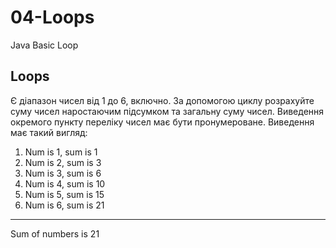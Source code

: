 # 04-Loops
Java Basic Loop

Loops
-----

Є діапазон чисел від 1 до 6, включно.
За допомогою циклу розрахуйте суму чисел наростаючим підсумком
та загальну суму чисел.
Виведення окремого пункту переліку чисел має бути пронумероване.
Виведення має такий вигляд:

1) Num is 1, sum is 1
2) Num is 2, sum is 3
3) Num is 3, sum is 6
4) Num is 4, sum is 10
5) Num is 5, sum is 15
6) Num is 6, sum is 21
-----------------------
Sum of numbers is 21

